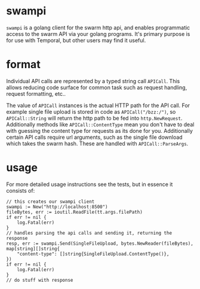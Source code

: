 #  swampi

`swampi` is a golang client for the swarm http api, and enables programmatic access to the swarm API via your golang programs. It's primary purpose is for use with Temporal, but other users may find it useful. 

# format

Individual API calls are represented by a typed string call `APICall`. This allows reducing code surface for common task such as request handling, request formatting, etc..

The value of `APICall` instances is the actual HTTP path for the API call. For example single file upload is stored in code as `APICall("/bzz:/")`, so `APICall::String` will return the http path to be fed into `http.NewRequest`. Additionally methods like `APICall::ContentType` mean you don't have to deal with guessing the content type for requests as its done for you. Additionally certain API calls require url arguments, such as the single file download which takes the swarm hash. These are handled with `APICall::ParseArgs`.

# usage

For more detailed usage instructions see the tests, but in essence it consists of:

```Golang
// this creates our swampi client
swampi := New("http://localhost:8500")
fileBytes, err := ioutil.ReadFile(tt.args.filePath)
if err != nil {
	log.Fatal(err)
}
// handles parsing the api calls and sending it, returning the response
resp, err := swampi.Send(SingleFileUpload, bytes.NewReader(fileBytes), map[string][]string{
	"content-type": []string{SingleFileUpload.ContentType()},
})
if err != nil {
    log.Fatal(err)
}
// do stuff with response
```